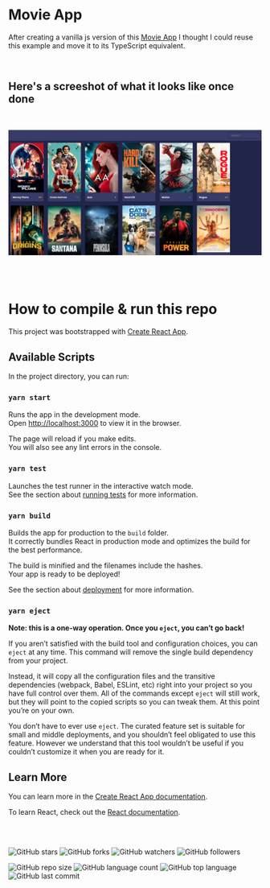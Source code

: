 # Movie App

After creating a vanilla js version of this [Movie App](https://github.com/romfrancois/10projects10hours/tree/main/movie-app) I thought I could reuse this example and move it to its TypeScript equivalent.

<br>

## Here's a screeshot of what it looks like once done

<br>

![Movie App Screenshot](screenshot.png)

<br>
<br>


# How to compile & run this repo

This project was bootstrapped with [Create React App](https://github.com/facebook/create-react-app).

## Available Scripts

In the project directory, you can run:

### `yarn start`

Runs the app in the development mode.<br />
Open [http://localhost:3000](http://localhost:3000) to view it in the browser.

The page will reload if you make edits.<br />
You will also see any lint errors in the console.

### `yarn test`

Launches the test runner in the interactive watch mode.<br />
See the section about [running tests](https://facebook.github.io/create-react-app/docs/running-tests) for more information.

### `yarn build`

Builds the app for production to the `build` folder.<br />
It correctly bundles React in production mode and optimizes the build for the best performance.

The build is minified and the filenames include the hashes.<br />
Your app is ready to be deployed!

See the section about [deployment](https://facebook.github.io/create-react-app/docs/deployment) for more information.

### `yarn eject`

**Note: this is a one-way operation. Once you `eject`, you can’t go back!**

If you aren’t satisfied with the build tool and configuration choices, you can `eject` at any time. This command will remove the single build dependency from your project.

Instead, it will copy all the configuration files and the transitive dependencies (webpack, Babel, ESLint, etc) right into your project so you have full control over them. All of the commands except `eject` will still work, but they will point to the copied scripts so you can tweak them. At this point you’re on your own.

You don’t have to ever use `eject`. The curated feature set is suitable for small and middle deployments, and you shouldn’t feel obligated to use this feature. However we understand that this tool wouldn’t be useful if you couldn’t customize it when you are ready for it.

## Learn More

You can learn more in the [Create React App documentation](https://facebook.github.io/create-react-app/docs/getting-started).

To learn React, check out the [React documentation](https://reactjs.org/).

<br>
<br>

![GitHub stars](https://img.shields.io/github/stars/romfrancois/movie-app?style=social)
![GitHub forks](https://img.shields.io/github/forks/romfrancois/movie-app?style=social)
![GitHub watchers](https://img.shields.io/github/watchers/romfrancois/movie-app?style=social)
![GitHub followers](https://img.shields.io/github/followers/romfrancois?style=social)

![GitHub repo size](https://img.shields.io/github/repo-size/romfrancois/movie-app?style=plastic)
![GitHub language count](https://img.shields.io/github/languages/count/romfrancois/movie-app?style=plastic)
![GitHub top language](https://img.shields.io/github/languages/top/romfrancois/movie-app?style=plastic)
![GitHub last commit](https://img.shields.io/github/last-commit/romfrancois/movie-app?color=red&style=plastic)